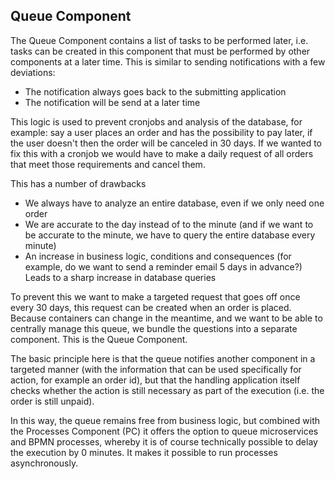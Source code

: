 Queue Component
-------
The Queue Component contains a list of tasks to be performed later,
i.e. tasks can be created in this component that must be performed by other components at a later time.
This is similar to sending notifications with a few deviations:

* The notification always goes back to the submitting application
* The notification will be send at a later time

This logic is used to prevent cronjobs and analysis of the database,
for example: say a user places an order and has the possibility to pay later, if the user doesn't then the order will be canceled in 30 days.
If we wanted to fix this with a cronjob we would have to make a daily request of all orders that meet those requirements and cancel them.


This has a number of drawbacks
* We always have to analyze an entire database, even if we only need one order
* We are accurate to the day instead of to the minute (and if we want to be accurate to the minute, we have to query the entire database every minute)
* An increase in business logic, conditions and consequences (for example, do we want to send a reminder email 5 days in advance?) Leads to a sharp increase in database queries

 To prevent this we want to make a targeted request that goes off once every 30 days, this request can be created when an order is placed.
 Because containers can change in the meantime, and we want to be able to centrally manage this queue, we bundle the questions into a separate component. This is the Queue Component.
 
 The basic principle here is that the queue notifies another component in a targeted manner
 (with the information that can be used specifically for action, for example an order id),
 but that the handling application itself checks whether the action is still necessary as part of the execution (i.e. the order is still unpaid).
 
 In this way, the queue remains free from business logic, but combined with the Processes Component (PC) it offers the option to queue microservices and BPMN processes,
 whereby it is of course technically possible to delay the execution by 0 minutes. It makes it possible to run processes asynchronously.
